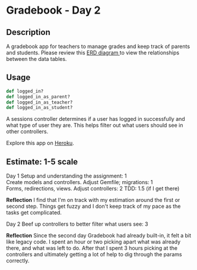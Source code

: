 # Gradebook - Day 2

## Description
A gradebook app for teachers to manage grades and keep track of parents and students. Please review this <a href="https://www.lucidchart.com/invitations/accept/c540ab90-bf9f-4e70-be26-df1062bdfc97">ERD diagram </a>to view the relationships between the data tables.

## Usage
```Ruby
def logged_in?
def logged_in_as_parent?
def logged_in_as_teacher?
def logged_in_as_student?
```
A sessions controller determines if a user has logged in successfully and what type of user they are. This helps filter out what users should see in other controllers.

Explore this app on <a href="glacial-dusk-60771.herokuapp.com">Heroku</a>.

## Estimate: 1-5 scale
Day 1
Setup and understanding the assignment: 1 <br>
Create models and controllers. Adjust Gemfile; migrations: 1 <br>
Forms, redirections, views. Adjust controllers: 2
TDD: 1.5 (if I get there)

**Reflection**
I find that I'm on track with my estimation around the first or second step. Things get fuzzy and I don't keep track of my pace as the tasks get complicated.

Day 2
Beef up controllers to better filter what users see: 3

**Reflection**
Since the second day Gradebook had already built-in, it felt a bit like legacy code. I spent an hour or two picking apart what was already there, and what was left to do. After that I spent 3 hours picking at the controllers and ultimately getting a lot of help to dig through the params correctly.
